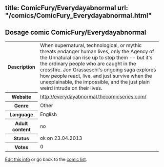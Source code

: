 title: ComicFury/Everydayabnormal
url: "/comics/ComicFury_Everydayabnormal.html"
---
Dosage comic ComicFury/Everydayabnormal
-----------------------------------------

<table class="comicinfo">
<tr>
<th>Description</th><td>When supernatural, technological, or mythic threats endanger human lives, only the Agency of the Unnatural can rise up to stop them -- but it's the ordinary people who are caught in the crossfire. Jon Grasseschi's ongoing saga explores how people react, live, and just survive when the unexplainable, the impossible, and the just plain weird intrude on their lives.</td>
</tr>
<tr>
<th>Website</th><td><a href="http://everydayabnormal.thecomicseries.com/">http://everydayabnormal.thecomicseries.com/</a></td>
</tr>
<tr>
<th>Genre</th><td>Other</td>
</tr>
<tr>
<th>Language</th><td>English</td>
</tr>
<tr>
<th>Adult content</th><td>no</td>
</tr>
<tr>
<th>Status</th><td>ok on 23.04.2013</td>
</tr>
<tr>
<th>Votes</th><td>0</div></td>
</tr>
</table>

[Edit this info](/comics/ComicFury_Everydayabnormal_edit.html) or go back to the [comic list](../comic-index.html).
